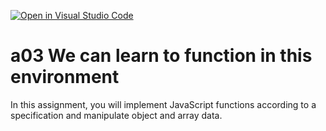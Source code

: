 [![Open in Visual Studio Code](https://classroom.github.com/assets/open-in-vscode-f059dc9a6f8d3a56e377f745f24479a46679e63a5d9fe6f495e02850cd0d8118.svg)](https://classroom.github.com/online_ide?assignment_repo_id=6388436&assignment_repo_type=AssignmentRepo)
# a03 We can learn to function in this environment
In this assignment, you will implement JavaScript functions according to a specification and manipulate object and array data.
